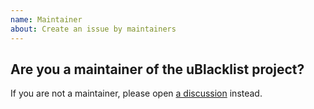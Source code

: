 ```yaml
---
name: Maintainer
about: Create an issue by maintainers
---
```


## Are you a maintainer of the uBlacklist project?

If you are not a maintainer, please open [a discussion](https://github.com/iorate/ublacklist/discussions) instead.
